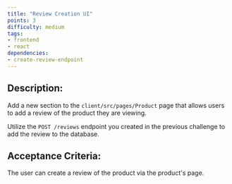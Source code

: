 ```yaml
---
title: "Review Creation UI"
points: 3
difficulty: medium
tags: 
- frontend
- react
dependencies:
- create-review-endpoint
---
```


## Description:

Add a new section to the `client/src/pages/Product` page that allows users to add a review of the product they are viewing.

Utilize the `POST /reviews` endpoint you created in the previous challenge to add the review to the database.

## Acceptance Criteria:

The user can create a review of the product via the product's page. 